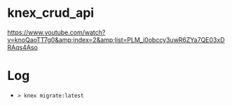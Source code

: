 # knex_crud_api

https://www.youtube.com/watch?v=knoQaoTT7g0&amp;index=2&amp;list=PLM_i0obccy3uwR6ZYa7QE03xDRAqs4Aso

# Log

- `> knex migrate:latest`

